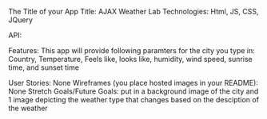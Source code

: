 The Title of your App
Title: AJAX Weather Lab
Technologies: Html, JS, CSS, JQuery

API:

Features: This app will provide following paramters for the city you type in:
Country, Temperature, Feels like, looks like, humidity, wind speed, sunrise time, and sunset time

User Stories: None
Wireframes (you place hosted images in your README): None
Stretch Goals/Future Goals: put in a background image of the city and 1 image depicting the weather type that changes based on the desciption of the weather